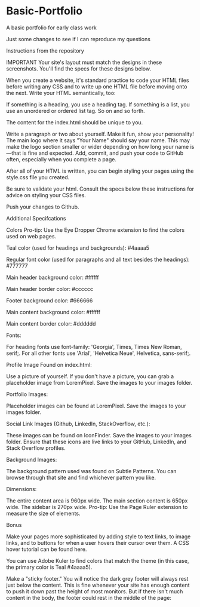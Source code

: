 # Basic-Portfolio
A basic portfolio for early class work

Just some changes to see if I can reproduce my questions

Instructions from the repository


IMPORTANT Your site's layout must match the designs in these screenshots. You'll find the specs for these designs below. 



When you create a website, it's standard practice to code your HTML files before writing any CSS and to write up one HTML file before moving onto the next. Write your HTML semantically, too: 



If something is a heading, you use a heading tag. 
If something is a list, you use an unordered or ordered list tag.
So on and so forth.



The content for the index.html should be unique to you. 



Write a paragraph or two about yourself. Make it fun, show your personality!
The main logo where it says "Your Name" should say your name. This may make the logo section smaller or wider depending on how long your name is—that is fine and expected.
Add, commit, and push your code to GitHub often, especially when you complete a page.



After all of your HTML is written, you can begin styling your pages using the style.css file you created.



Be sure to validate your html.
Consult the specs below these instructions for advice on styling your CSS files.



Push your changes to Github.



Additional Specifcations



Colors Pro-tip: Use the Eye Dropper Chrome extension to find the colors used on web pages.


Teal color (used for headings and backgrounds): #4aaaa5

Regular font color (used for paragraphs and all text besides the headings): #777777

Main header background color: #ffffff

Main header border color: #cccccc

Footer background color: #666666

Main content background color: #ffffff

Main content border color: #dddddd




Fonts:


For heading fonts use font-family: 'Georgia', Times, Times New Roman, serif;.
For all other fonts use 'Arial', 'Helvetica Neue', Helvetica, sans-serif;.



Profile Image Found on index.html:


Use a picture of yourself. 
If you don't have a picture, you can grab a placeholder image from LoremPixel. Save the images to your images folder.



Portfolio Images:


Placeholder images can be found at LoremPixel. 
Save the images to your images folder.



Social Link Images (Github, LinkedIn,  StackOverflow, etc.):


These images can be found on IconFinder.
Save the images to your images folder.
Ensure that these icons are live links to your GitHub, LinkedIn, and Stack Overflow profiles.



Background Images:


The background pattern used was found on Subtle Patterns. You can browse through that site and find whichever pattern you like.



Dimensions:


The entire content area is 960px wide.
The main section content is 650px wide.
The sidebar is 270px wide.
Pro-tip: Use the Page Ruler extension to measure the size of elements.


Bonus

Make your pages more sophisticated by adding style to text links, to image links, and to buttons for when a user hovers their cursor over them. A CSS hover tutorial can be found here. 

You can use Adobe Kuler to find colors that match the theme (in this case, the primary color is Teal #4aaaa5).

Make a "sticky footer." You will notice the dark grey footer will always rest just below the content. This is fine whenever your site has enough content to push it down past the height of most monitors. But if there isn't much content in the body, the footer could rest in the middle of the page:
